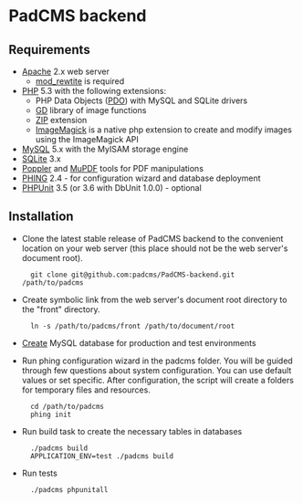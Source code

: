PadCMS backend
==============

Requirements
------------

* [Apache](http://httpd.apache.org/) 2.x web server
    * [mod_rewtite](http://httpd.apache.org/docs/current/mod/mod_rewrite.html) is required
* [PHP](http://php.net/) 5.3 with the following extensions:
    * PHP Data Objects ([PDO](http://php.net/manual/en/book.pdo.php)) with MySQL and SQLite drivers
    * [GD](http://php.net/manual/en/book.image.php) library of image functions
    * [ZIP](http://www.php.net/manual/en/book.zip.php) extension
    * [ImageMagick](http://php.net/manual/en/book.imagick.php) is a native php extension to create and modify images using the ImageMagick API
* [MySQL](http://mysql.com/) 5.x with the MyISAM storage engine
* [SQLite](http://www.sqlite.org/) 3.x
* [Poppler](http://poppler.freedesktop.org/) and [MuPDF](http://mupdf.com/) tools for PDF manipulations
* [PHING](http://www.phing.info/trac/) 2.4 - for configuration wizard and database deployment
* [PHPUnit](http://www.phpunit.de/) 3.5 (or 3.6 with DbUnit 1.0.0) - optional

Installation
------------

* Clone the latest stable release of PadCMS backend to the convenient location on your web server (this place should not be the web server's document root).

        git clone git@github.com:padcms/PadCMS-backend.git /path/to/padcms
* Create symbolic link from the web server's document root directory to the "front" directory.

        ln -s /path/to/padcms/front /path/to/document/root
* [Create](http://dev.mysql.com/doc/refman/5.0/en/creating-database.html) MySQL database for production and test environments
* Run phing configuration wizard in the padcms folder. You will be guided through few questions about system configuration. You can use default values or set specific. After configuration, the script will create a folders for temporary files and resources.

        cd /path/to/padcms
        phing init
* Run build task to create the necessary tables in databases

        ./padcms build
        APPLICATION_ENV=test ./padcms build
* Run tests

        ./padcms phpunitall
